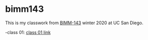 # bimm143

This is my classwork from [BIMM-143](https://bioboot.github.io/bimm143_W2) winter 2020 at UC San Diego.

-class 01: [class 01 link](https://github.com/ntd005/bimm143/tree/master/class05)
